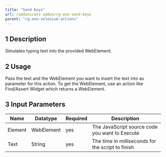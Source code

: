 ```yaml
---
title: "Send Keys"
url: /addons/ats-addon/rg-one-send-keys
parent: "rg-one-selenium-actions"
---
```


## 1 Description

Simulates typing text into the provided WebElement.

## 2 Usage

Pass the text and the WebElement you want to insert the text into as parameter for this action. To get the WebElement, use an action like Find/Assert Widget which returns a WebElement.

## 3 Input Parameters

Name | Datatype | Required | Description
---- | -------- | ------- |---------------
Element | WebElement | yes | The JavaScript source code you want to Execute
Text | String | yes | The time in milliseconds for the script to finish
